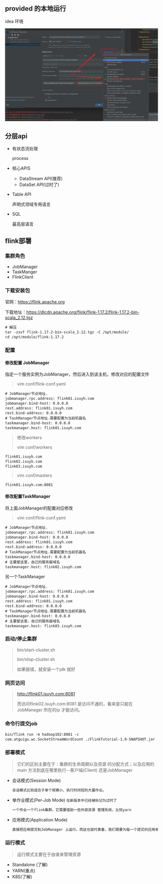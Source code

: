 





## provided 的本地运行

idea 环境

![image-20231212154645707](demo01.assets/image-20231212154645707.png)





## 分层api

- 有状态流处理

  process

- 核心APIS

  - DataStream API(推荐)
  - DataSet API(过时了)

- Table API

  声明式领域专用语言

- SQL

  最高层语言

## flink部署

### 集群角色

- JobManager
- TaskManger
- FlinkClient

### 下载安装包

官网：https://flink.apache.org

下载地址：https://dlcdn.apache.org/flink/flink-1.17.2/flink-1.17.2-bin-scala_2.12.tgz



 

```shell
# 解压
tar -zxvf flink-1.17.2-bin-scala_2.12.tgz -C /opt/module/
cd /opt/module/flink-1.17.2

```



### 配置

#### 修改配置 JobManager

指定一个服务实例为JobManager，然后进入到该主机，修改对应的配置文件

> vim conf/flink-conf.yaml

```properties
# JobManager节点地址.
jobmanager.rpc.address: flink01.isuyh.com
jobmanager.bind-host: 0.0.0.0
rest.address: flink01.isuyh.com
rest.bind-address: 0.0.0.0
# TaskManager节点地址.需要配置为当前机器名
taskmanager.bind-host: 0.0.0.0
taskmanager.host: flink01.isuyh.com

```

> 修改workers
>
> vim conf/workers

```properties
flink01.isuyh.com
flink02.isuyh.com
flink03.isuyh.com
```

> vim conf/masters

```properties
flink01.isuyh.com:8081
```

#### 修改配置TaskManager

将上面JobManager的配置对应修改

> vim conf/flink-conf.yaml

```properties
# JobManager节点地址.
jobmanager.rpc.address: flink01.isuyh.com
jobmanager.bind-host: 0.0.0.0
rest.address: flink01.isuyh.com
rest.bind-address: 0.0.0.0
# TaskManager节点地址.需要配置为当前机器名
taskmanager.bind-host: 0.0.0.0
# 主要是这里，自己的服务器域名
taskmanager.host: flink02.isuyh.com
```

另一个TaskManager

```properties
# JobManager节点地址.
jobmanager.rpc.address: flink01.isuyh.com
jobmanager.bind-host: 0.0.0.0
rest.address: flink01.isuyh.com
rest.bind-address: 0.0.0.0
# TaskManager节点地址.需要配置为当前机器名
taskmanager.bind-host: 0.0.0.0
# 主要是这里，自己的服务器域名
taskmanager.host: flink03.isuyh.com
```

### 启动/停止集群

> bin/start-cluster.sh
>
> bin/stop-cluster.sh
>
> 如果报错，就安装一个jdk 就好

### 网页访问

> http://flink01.isuyh.com:8081
>
> 而访问flink02.isuyh.com:8081 是访问不通的，看来是只能在JobManager 所在的ip 才能访问。

### 命令行提交job

```shell
bin/flink run -m hadoop102:8081 -c com.atguigu.wc.SocketStreamWordCount ./FlinkTutorial-1.0-SNAPSHOT.jar
```

### 部署模式

> 它们的区别主要在于：集群的生命周期以及资源 的分配方式；以及应用的main 方法到底在哪里执行--客户端(Client) 还是JobManager

- 会话模式(Session Mode)

  ```txt
  会话模式比较适合于单个规模小、执行时间短的大量作业。
  ```

  

- 单作业模式(Per-Job Mode)  `在新版本中已经被标记为过时了`

  ```txt
  一个作业一个flink集群，它需要借助一些外部资源 管理系统，比较yarn 
  ```

  

- 应用模式(Application Mode)

  ```txt
  直接把应用提交到JobManager 上运行。而这也就代表着，我们需要为每一个提交的应用单独启动一个JobManager，也就是创建一个集群。这个JobManager 只为执行这一个应用而存在，执行结束之后JobManager 也就关闭了，这就是所谓的应用模式。
  ```

  

### 运行模式

> 运行模式主要在于由谁来管理资源

- Standalone (了解)
- YARN(重点)
- K8S(了解)



